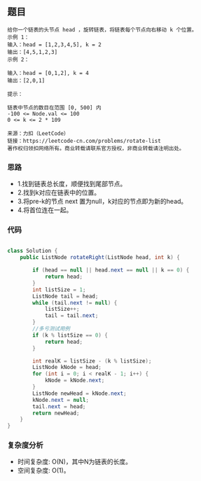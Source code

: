 ## 题目
```
给你一个链表的头节点 head ，旋转链表，将链表每个节点向右移动 k 个位置。
示例 1：
输入：head = [1,2,3,4,5], k = 2
输出：[4,5,1,2,3]
示例 2：

输入：head = [0,1,2], k = 4
输出：[2,0,1]
 
提示：

链表中节点的数目在范围 [0, 500] 内
-100 <= Node.val <= 100
0 <= k <= 2 * 109

来源：力扣（LeetCode）
链接：https://leetcode-cn.com/problems/rotate-list
著作权归领扣网络所有。商业转载请联系官方授权，非商业转载请注明出处。
```

### 思路

- 1.找到链表总长度，顺便找到尾部节点。
- 2.找到k对应在链表中的位置。
- 3.将pre-k的节点 next 置为null，k对应的节点即为新的head。
- 4.将首位连在一起。

### 代码

```java

class Solution {
    public ListNode rotateRight(ListNode head, int k) {

        if (head == null || head.next == null || k == 0) {
            return head;
        }
        int listSize = 1;
        ListNode tail = head;
        while (tail.next != null) {
            listSize++;
            tail = tail.next;
        }
        //多亏测试用例
        if (k % listSize == 0) {
            return head;
        }

        int realK = listSize - (k % listSize);
        ListNode kNode = head;
        for (int i = 0; i < realK - 1; i++) {
            kNode = kNode.next;
        }
        ListNode newHead = kNode.next;
        kNode.next = null;
        tail.next = head;
        return newHead;
    }
}
```
### 复杂度分析

- 时间复杂度: O(N)，其中N为链表的长度。
- 空间复杂度: O(1)。
